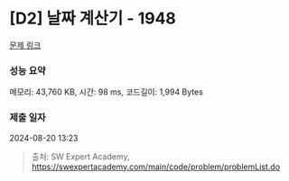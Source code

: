 # [D2] 날짜 계산기 - 1948 

[문제 링크](https://swexpertacademy.com/main/code/problem/problemDetail.do?contestProbId=AV5PnnU6AOsDFAUq) 

### 성능 요약

메모리: 43,760 KB, 시간: 98 ms, 코드길이: 1,994 Bytes

### 제출 일자

2024-08-20 13:23



> 출처: SW Expert Academy, https://swexpertacademy.com/main/code/problem/problemList.do